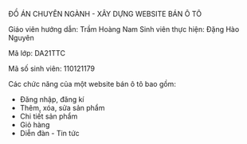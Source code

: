 ĐỒ ÁN CHUYÊN NGÀNH - XÂY DỰNG WEBSITE BÁN Ô TÔ

Giáo viên hướng dẫn: Trầm Hoàng Nam
Sinh viên thực hiện: Đặng Hào Nguyên

Mã lớp: DA21TTC

Mã số sinh viên: 110121179

Các chức năng của một website bán ô tô bao gồm:
+ Đăng nhập, đăng kí
+ Thêm, xóa, sửa sản phẩm
+ Chi tiết sản phẩm
+ Giỏ hàng
+ Diễn đàn - Tin tức

